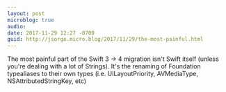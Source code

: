 ```yaml
---
layout: post
microblog: true
audio: 
date: 2017-11-29 12:27 -0700
guid: http://jsorge.micro.blog/2017/11/29/the-most-painful.html
---
```

The most painful part of the Swift 3 -> 4 migration isn't Swift itself (unless you're dealing with a lot of Strings). It's the renaming of Foundation typealiases to their own types (i.e. UILayoutPriority, AVMediaType, NSAttributedStringKey, etc)
